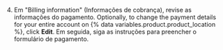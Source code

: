 4. Em "Billing information" (Informações de cobrança), revise as informações do pagamento. Optionally, to change the payment details for your entire account on {% data variables.product.product_location %}, click **Edit**. Em seguida, siga as instruções para preencher o formulário de pagamento.
